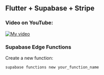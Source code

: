 ## Flutter + Supabase + Stripe

### Video on YouTube:
[![My video](https://img.youtube.com/vi/tu4FN4BEWGw/0.jpg)](https://youtu.be/tu4FN4BEWGw)

### Supabase Edge Functions

Create a new function:
```
supabase functions new your_function_name
```
